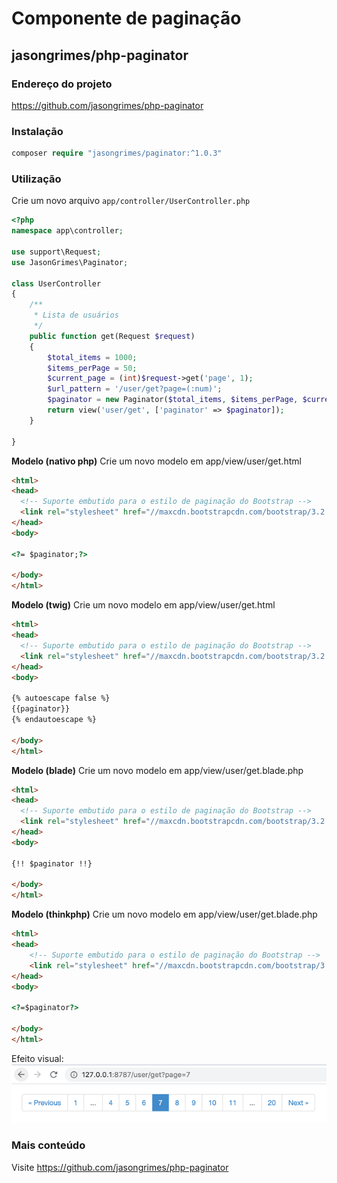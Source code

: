 # Componente de paginação

## jasongrimes/php-paginator

### Endereço do projeto

https://github.com/jasongrimes/php-paginator
  
### Instalação

```php
composer require "jasongrimes/paginator:^1.0.3"
```
  
### Utilização

Crie um novo arquivo `app/controller/UserController.php`
```php
<?php
namespace app\controller;

use support\Request;
use JasonGrimes\Paginator;

class UserController
{
    /**
     * Lista de usuários
     */
    public function get(Request $request)
    {
        $total_items = 1000;
        $items_perPage = 50;
        $current_page = (int)$request->get('page', 1);
        $url_pattern = '/user/get?page=(:num)';
        $paginator = new Paginator($total_items, $items_perPage, $current_page, $url_pattern);
        return view('user/get', ['paginator' => $paginator]);
    }
    
}
```
**Modelo (nativo php)**
Crie um novo modelo em app/view/user/get.html
```html
<html>
<head>
  <!-- Suporte embutido para o estilo de paginação do Bootstrap -->
  <link rel="stylesheet" href="//maxcdn.bootstrapcdn.com/bootstrap/3.2.0/css/bootstrap.min.css">
</head>
<body>

<?= $paginator;?>

</body>
</html>
```

**Modelo (twig)**
Crie um novo modelo em app/view/user/get.html
```html
<html>
<head>
  <!-- Suporte embutido para o estilo de paginação do Bootstrap -->
  <link rel="stylesheet" href="//maxcdn.bootstrapcdn.com/bootstrap/3.2.0/css/bootstrap.min.css">
</head>
<body>

{% autoescape false %}
{{paginator}}
{% endautoescape %}

</body>
</html>
```

**Modelo (blade)**
Crie um novo modelo em app/view/user/get.blade.php
```html
<html>
<head>
  <!-- Suporte embutido para o estilo de paginação do Bootstrap -->
  <link rel="stylesheet" href="//maxcdn.bootstrapcdn.com/bootstrap/3.2.0/css/bootstrap.min.css">
</head>
<body>

{!! $paginator !!}

</body>
</html>
```

**Modelo (thinkphp)**
Crie um novo modelo em app/view/user/get.blade.php
```html
<html>
<head>
    <!-- Suporte embutido para o estilo de paginação do Bootstrap -->
    <link rel="stylesheet" href="//maxcdn.bootstrapcdn.com/bootstrap/3.2.0/css/bootstrap.min.css">
</head>
<body>

<?=$paginator?>

</body>
</html>
```

Efeito visual:
![](../../assets/img/paginator.png)
  
### Mais conteúdo

Visite https://github.com/jasongrimes/php-paginator
